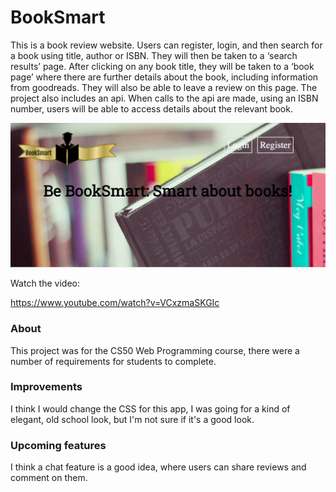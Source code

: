 # BookSmart

This is a book review website. Users can register, login, and then search for a book using title, author or ISBN. They will then be taken to a ‘search results’ page. After clicking on any book title, they will be taken to a ‘book page’ where there are further details about the book, including information from goodreads. They will also be able to leave a review on this page. The project also includes an api. When calls to the api are made, using an ISBN number, users will be able to access details about the relevant book.

![project image](https://github.com/GK230/BookSmart/blob/master/Screen%20Shot%202020-07-25%20at%2014.13.06.png)

Watch the video:

https://www.youtube.com/watch?v=VCxzmaSKGIc

### About

This project was for the CS50 Web Programming course, there were a number of requirements for students to complete.

### Improvements

I think I would change the CSS for this app, I was going for a kind of elegant, old school look, but I'm not sure if it's a good look.

### Upcoming features

I think a chat feature is a good idea, where users can share reviews and comment on them.



